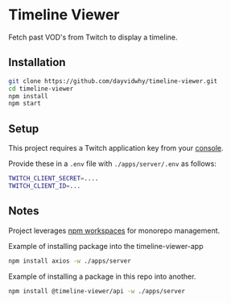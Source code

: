 # Timeline Viewer
Fetch past VOD's from Twitch to display a timeline.

## Installation
```bash
git clone https://github.com/dayvidwhy/timeline-viewer.git
cd timeline-viewer
npm install
npm start
```

## Setup
This project requires a Twitch application key from your [console](https://dev.twitch.tv/console). 

Provide these in a `.env` file with `./apps/server/.env` as follows:
```bash
TWITCH_CLIENT_SECRET=....
TWITCH_CLIENT_ID=...
```

## Notes
Project leverages [npm workspaces](https://docs.npmjs.com/cli/v7/using-npm/workspaces) for monorepo management.

Example of installing package into the timeline-viewer-app
```bash
npm install axios -w ./apps/server
```

Example of installing a package in this repo into another.
```bash
npm install @timeline-viewer/api -w ./apps/server
```